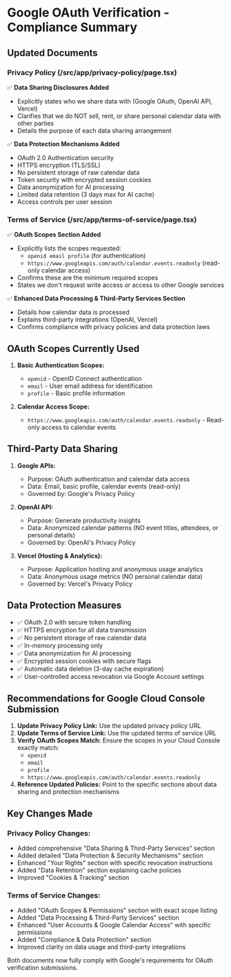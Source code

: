 # Google OAuth Verification - Compliance Summary

## Updated Documents

### Privacy Policy (/src/app/privacy-policy/page.tsx)

✅ **Data Sharing Disclosures Added**

- Explicitly states who we share data with (Google OAuth, OpenAI API, Vercel)
- Clarifies that we do NOT sell, rent, or share personal calendar data with other parties
- Details the purpose of each data sharing arrangement

✅ **Data Protection Mechanisms Added**

- OAuth 2.0 Authentication security
- HTTPS encryption (TLS/SSL)
- No persistent storage of raw calendar data
- Token security with encrypted session cookies
- Data anonymization for AI processing
- Limited data retention (3 days max for AI cache)
- Access controls per user session

### Terms of Service (/src/app/terms-of-service/page.tsx)

✅ **OAuth Scopes Section Added**

- Explicitly lists the scopes requested:
  - `openid email profile` (for authentication)
  - `https://www.googleapis.com/auth/calendar.events.readonly` (read-only calendar access)
- Confirms these are the minimum required scopes
- States we don't request write access or access to other Google services

✅ **Enhanced Data Processing & Third-Party Services Section**

- Details how calendar data is processed
- Explains third-party integrations (OpenAI, Vercel)
- Confirms compliance with privacy policies and data protection laws

## OAuth Scopes Currently Used

1. **Basic Authentication Scopes:**

   - `openid` - OpenID Connect authentication
   - `email` - User email address for identification
   - `profile` - Basic profile information

2. **Calendar Access Scope:**
   - `https://www.googleapis.com/auth/calendar.events.readonly` - Read-only access to calendar events

## Third-Party Data Sharing

1. **Google APIs:**

   - Purpose: OAuth authentication and calendar data access
   - Data: Email, basic profile, calendar events (read-only)
   - Governed by: Google's Privacy Policy

2. **OpenAI API:**

   - Purpose: Generate productivity insights
   - Data: Anonymized calendar patterns (NO event titles, attendees, or personal details)
   - Governed by: OpenAI's Privacy Policy

3. **Vercel (Hosting & Analytics):**
   - Purpose: Application hosting and anonymous usage analytics
   - Data: Anonymous usage metrics (NO personal calendar data)
   - Governed by: Vercel's Privacy Policy

## Data Protection Measures

- ✅ OAuth 2.0 with secure token handling
- ✅ HTTPS encryption for all data transmission
- ✅ No persistent storage of raw calendar data
- ✅ In-memory processing only
- ✅ Data anonymization for AI processing
- ✅ Encrypted session cookies with secure flags
- ✅ Automatic data deletion (3-day cache expiration)
- ✅ User-controlled access revocation via Google Account settings

## Recommendations for Google Cloud Console Submission

1. **Update Privacy Policy Link:** Use the updated privacy policy URL
2. **Update Terms of Service Link:** Use the updated terms of service URL
3. **Verify OAuth Scopes Match:** Ensure the scopes in your Cloud Console exactly match:
   - `openid`
   - `email`
   - `profile`
   - `https://www.googleapis.com/auth/calendar.events.readonly`
4. **Reference Updated Policies:** Point to the specific sections about data sharing and protection mechanisms

## Key Changes Made

### Privacy Policy Changes:

- Added comprehensive "Data Sharing & Third-Party Services" section
- Added detailed "Data Protection & Security Mechanisms" section
- Enhanced "Your Rights" section with specific revocation instructions
- Added "Data Retention" section explaining cache policies
- Improved "Cookies & Tracking" section

### Terms of Service Changes:

- Added "OAuth Scopes & Permissions" section with exact scope listing
- Added "Data Processing & Third-Party Services" section
- Enhanced "User Accounts & Google Calendar Access" with specific permissions
- Added "Compliance & Data Protection" section
- Improved clarity on data usage and third-party integrations

Both documents now fully comply with Google's requirements for OAuth verification submissions.
